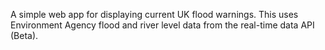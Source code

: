A simple web app for displaying current UK flood warnings. This uses Environment Agency flood and river level data from the real-time data API (Beta).
